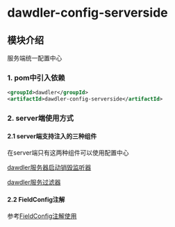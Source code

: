 # dawdler-config-serverside

## 模块介绍

服务端统一配置中心

### 1. pom中引入依赖

```xml
<groupId>dawdler</groupId>
<artifactId>dawdler-config-serverside</artifactId>
```

### 2. server端使用方式

#### 2.1 server端支持注入的三种组件

在server端只有这两种组件可以使用配置中心

[dawdler服务器启动销毁监听器](../../dawdler-server/README.md#3-dawdler服务器启动销毁监听器)

[dawdler服务过滤器](../../dawdler-server/README.md#4-dawdler服务过滤器)

#### 2.2 FieldConfig注解

参考[FieldConfig注解使用](../dawdler-config-core/README.md#4-FieldConfig注解)
